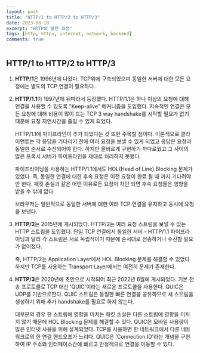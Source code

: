 ```yaml
---
layout: post
title: "HTTP/1 to HTTP/2 to HTTP/3"
date: 2023-08-10
excerpt: "HTTP의 발전 과정"
tags: [http, https, internet, network, backend]
comments: true
---
```



## HTTP/1 to HTTP/2 to HTTP/3

1. **HTTP/1**은 1996년에 나왔다. TCP위에 구축되었으며 동일한 서버에 대한 모든 요청에는 별도의 TCP 연결이 필요하다. 

2. **HTTP/1.1**이 1997년에 뒤따라서 등장했다. HTTP/1.1은 하나 이상의 요청에 대해 연결을 사용할 수 있도록 "Keep-alive" 메커니즘을 도입했다. 지속적인 연결은 모든 요청에 대해 비용이 많이 드는 TCP 3 way handshake를 시작할 필요가 없기 때문에 요청 지연시간을 줄일 수 있게 되었다. 

    HTTP/1.1에 파이프라인이 추가 되었다는 것 또한 주목할 점이다. 이론적으로 클라이언트는 각 응답을 기다리기 전에 여러 요청을 보낼 수 있게 되었고 응답은 요청과 동일한 순서로 수신되어야 한다. 하지만 올바르게 구현하기 까다로웠고 그 사이의 많은 프록시 서버가 파이프라인을 제대로 처리하지 못했다. 

    파이프라이닝을 사용하는 HTTP/1.1에서도 HOL(Head of Line) Blocking 문제가 있었다. 즉, 동일한 연결에 대한 후속 요청은 이전 요청이 완료 될 때 까지 기다려야만 한다. 패킷 손실과 같은 어떤 이유로든 요청이 차단 되면 후속 요청들은 영향을 받을 수 밖에 없다. 

    브라우저는 일반적으로 동일한 서버에 대한 여러 TCP 연결을 유지하고 동시에 요청을 보낸다. 

3. **HTTP/2**는 2015년에 게시되었다. HTTP/2는 여러 요청 스트림을 보낼 수 있는 HTTP 스트림을 도입했다. 단일 TCP 연결에서 동일한 서버 - HTTP/1.1 파이프라이닝과 달리 각 스트림은 서로 독립적이기 때문에 순서대로 전송하거나 수신할 필요가 없어졌다. 

    즉, HTTP/2는 Application Layer에서 HOL Blocking 문제를 해결할 수 있었다. 하지만 TCP를 사용하는 Transport Layer에서는 여전히 문제가 존재한다. 

4. **HTTP/3**은 2020년에 초안으로 시작되어 최근 2022년 6월에 게시되었다. 기본 전송 프로토콜로 TCP 대신 'QUIC'이라는 새로운 프로토콜을 사용한다. QUIC은 UDP를 기반으로한다. QUIC 스트림은 동일한 빠른 연결을 공유하므로 새 스트림을 생성하기 위해 추가 handshake를 필요로 하지 않는다. 

    대부분의 경우 한 스트림에 영향을 미치는 패킷 손실은 다른 스트림에 영향을 미치지 않기 때문에 HOL Blocking 문제를 해결할 수 있다. QUIC은 모바일 사용량이 많은 인터넷 사용을 위해 설계되었다. 
    TCP를 사용하면 한 네트워크에서 다른 네트워크로의 한 연결 핸드오프가 느리다. QUIC은 'Connection ID'라는 개념을 구현하여 IP 주소와 인터페이스간에 빠르고 안정적으로 연결을 이동할 수 있다. 
